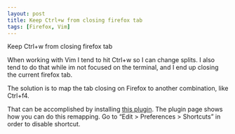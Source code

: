 ```yaml
---
layout: post
title: Keep Ctrl+w from closing firefox tab
tags: [Firefox, Vim]
---
```


Keep Ctrl+w from closing firefox tab

When working with Vim I tend to hit Ctrl+w so I can change splits. I also tend to do that while im not focused on the terminal, and I end up closing the current firefox tab.

The solution is to map the tab closing on Firefox to another combination, like Ctrl+f4.

That can be accomplished by installing [this plugin](https://addons.mozilla.org/en-us/firefox/addon/customizable-shortcuts/). The plugin page shows how you can do this remapping. Go to “Edit > Preferences > Shortcuts” in order to disable shortcut.
